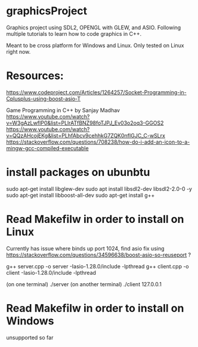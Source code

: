 # graphicsProject

Graphics project using SDL2, OPENGL with GLEW, and ASIO. Following multiple tutorials to learn how to code graphics in C++.

Meant to be cross platform for Windows and Linux. Only tested on Linux right now.

# Resources:

https://www.codeproject.com/Articles/1264257/Socket-Programming-in-Cplusplus-using-boost-asio-T

Game Programming in C++ by Sanjay Madhav  
 https://www.youtube.com/watch?v=W3gAzLwfIP0&list=PLlrATfBNZ98foTJPJ_Ev03o2oq3-GGOS2  
 https://www.youtube.com/watch?v=QQzAHcojEKg&list=PLhfAbcv9cehhkG7ZQK0nfIGJC_C-wSLrx  
 https://stackoverflow.com/questions/708238/how-do-i-add-an-icon-to-a-mingw-gcc-compiled-executable

# install packages on ubunbtu

sudo apt-get install libglew-dev
sudo apt install libsdl2-dev libsdl2-2.0-0 -y
sudo apt-get install libboost-all-dev
sudo apt-get install g++

# Read Makefilw in order to install on Linux

Currently has issue where binds up port 1024, find asio fix using https://stackoverflow.com/questions/34596638/boost-asio-so-reuseport ?

g++ server.cpp -o server -Iasio-1.28.0/include -lpthread
g++ client.cpp -o client  -Iasio-1.28.0/include -lpthread

(on one terminal) ./server
(on another terminal) ./client 127.0.0.1

# Read Makefilw in order to install on Windows

unsupported so far
